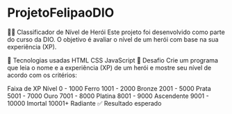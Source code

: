 ﻿# ProjetoFelipaoDIO

🧙‍♂️ Classificador de Nível de Herói
Este projeto foi desenvolvido como parte do curso da DIO. O objetivo é avaliar o nível de um herói com base na sua experiência (XP).

🚀 Tecnologias usadas
HTML
CSS
JavaScript
🎯 Desafio
Crie um programa que leia o nome e a experiência (XP) de um herói e mostre seu nível de acordo com os critérios:

Faixa de XP	Nível
0 - 1000	Ferro
1001 - 2000	Bronze
2001 - 5000	Prata
5001 - 7000	Ouro
7001 - 8000	Platina
8001 - 9000	Ascendente
9001 - 10000	Imortal
10001+	Radiante
✅ Resultado esperado

